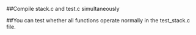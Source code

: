 ##Compile stack.c and test.c simultaneously

##You can test whether all functions operate normally in the test_stack.c file.
